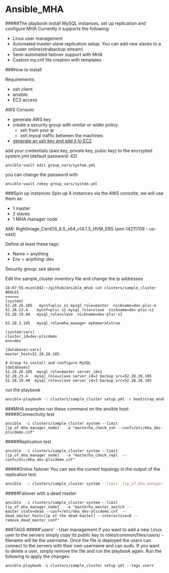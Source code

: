 # Ansible_MHA
#####The playbook install MySQL instances, set up replication and configure MHA 
Currently it supports the following:
 - Linux user management 
 - Automated master-slave replication setup. You can add new slaves to a cluster online(xtrabackup stream) 
 - Semi-automated failover support with MHA
 - Custom my.cnf file creation with templates

###How to install

Requirements:
  - ssh client
  - ansible
  - EC2 access
  
 AWS Console:
- generate AWS key
- create a security group with similar or wider policy:
    - ssh from your ip
    - ssh,mysql traffic between the machines
- [generate an ssh key and add it to EC2](http://docs.aws.amazon.com/AWSEC2/latest/UserGuide/ec2-key-pairs.html)

add your credentials (aws key, private key, pubic key) to the encrypted system.yml (default password: 42)
```
ansible-vault edit group_vars/system.yml
```
you can change the password with
```
ansible-vault rekey group_vars/system.yml
```
###Spin up instances 
Spin up 4 instances via the AWS consolte, we will use them as:
 - 1 master
 - 2 slaves 
 - 1 MHA manager node

AMI: RightImage_CentOS_6.5_x64_v14.1.3_HVM_EBS (ami-14211709 - us-east)

Define at least these tags:
 - Name = anything
 - Env = anything: dev

Security group: see above

Edit the sample_cluster inventory file and change the ip addresses
```
16:07:55-mszel@42:~/github/ansible_mha$ cat clusters/sample_cluster
#ROLES
======
[system]
52.28.26.105   mycnf=plsc_s1 mysql_role=master  nickname=dev-plsc-m
52.28.23.4    mycnf=plsc_s2 mysql_role=slave  nickname=dev-plsc-s1
52.28.19.44   mysql_role=slave  nickname=dev-plsc-s2

52.28.3.145   mysql_role=mha_manager ephemeral=true

[system:vars]
cluster_id=dev-plscdemo
env=dev

[databases:vars]
master_host=52.28.26.105

# Group to install and configure MySQL
[databases]
52.28.26.105  mysql_role=master server_id=1
52.28.23.4   mysql_role=slave server_id=2 backup_src=52.28.26.105
52.28.19.44  mysql_role=slave server_id=3 backup_src=52.28.26.105
```

run the playbook 
```sh
ansible-playbook -i clusters/sample_cluster setup.yml -e bootstrap_enabled=true --ask-vault-pass
```
###MHA examples
run these command on the ansible host:
#####Connectivity test
```
ansible  -i clusters/sample_cluster system --limit  [ip_of_mha_manager_node]   -a "masterha_check_ssh --conf=/etc/mha_dev-plscdemo.cnf"
```
#####Replication test
```
ansible  -i clusters/sample_cluster system --limit  [ip_of_mha_manager_node]   -a "masterha_check_repl  --conf=/etc/mha_dev-plscdemo.cnf"
```

#####Online failover
You can see the current topology in the output of the replication test. 
```sh
ansible  -i clusters/sample_cluster system --limit  [ip_of_mha_manager_node]   -a "masterha_master_switch --master_state=alive --orig_master_is_new_slave --conf=/etc/mha_dev-plscdemo.cnf  --interactive=0 --new_master_host=[ip address of the chosen slave ]"
```
#####Failover with a dead master
```
ansible  -i clusters/sample_cluster system --limit  [ip_of_mha_manager_node]   -a "masterha_master_switch --master_state=dead --conf=/etc/mha_dev-plscdemo.cnf  --dead_master_host=[ip of the dead master] --interactive=0 --remove_dead_master_conf"
```

###TAGS
#####'users' - User management
If you want to add a new Linux user to the servers simply copy its public key to roles/common/files/users/ -  filename will be the username. 
Once the file is deployed the users can connect to the servers with their own username and can sudo.
If you want to delete a user, simply remove the file and run the playbook again.
Run the following to apply the changes:
```
ansible-playbook -i clusters/sample_cluster setup.yml --tags users 
```


